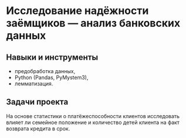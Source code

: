 # Исследование надёжности заёмщиков — анализ банковских данных

## Навыки и инструменты
- предобработка данных, 
- Python (Pandas, PyMystem3),
- лемматизация.

## Задачи проекта  
На основе статистики о платёжеспособности клиентов исследовать влияет ли семейное положение и количество детей клиента на факт возврата кредита в срок.